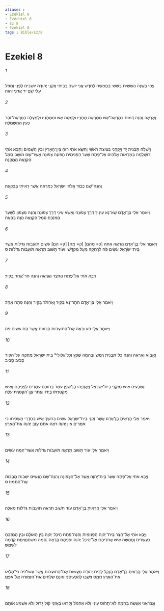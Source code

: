 ```yaml
---
aliases : 
- Ezekiel 8
- Ézéchiel 8
- Ez 8
- Ezekiel 8
tags : Bible/Ez/8
---
```


# Ezekiel 8

###### 1
וַיְהִי בַּשָּׁנָה הַשִּׁשִּׁית בַּשִּׁשִּׁי בַּחֲמִשָּׁה לַחֹדֶשׁ אֲנִי יֹושֵׁב בְּבֵיתִי וְזִקְנֵי יְהוּדָה יֹושְׁבִים לְפָנָי וַתִּפֹּל עָלַי שָׁם יַד אֲדֹנָי יְהֹוִה׃
###### 2
וָאֶרְאֶה וְהִנֵּה דְמוּת כְּמַרְאֵה־אֵשׁ מִמַּרְאֵה מָתְנָיו וּלְמַטָּה אֵשׁ וּמִמָּתְנָיו וּלְמַעְלָה כְּמַרְאֵה־זֹהַר כְּעֵין הַחַשְׁמַלָה׃
###### 3
וַיִּשְׁלַח תַּבְנִית יָד וַיִּקָּחֵנִי בְּצִיצִת רֹאשִׁי וַתִּשָּׂא אֹתִי רוּחַ בֵּין־הָאָרֶץ וּבֵין הַשָּׁמַיִם וַתָּבֵא אֹתִי יְרוּשָׁלְַמָה בְּמַרְאֹות אֱלֹהִים אֶל־פֶּתַח שַׁעַר הַפְּנִימִית הַפֹּונֶה צָפֹונָה אֲשֶׁר־שָׁם מֹושַׁב סֵמֶל הַקִּנְאָה הַמַּקְנֶה׃
###### 4
וְהִנֵּה־שָׁם כְּבֹוד אֱלֹהֵי יִשְׂרָאֵל כַּמַּרְאֶה אֲשֶׁר רָאִיתִי בַּבִּקְעָה׃
###### 5
וַיֹּאמֶר אֵלַי בֶּן־אָדָם שָׂא־נָא עֵינֶיךָ דֶּרֶךְ צָפֹונָה וָאֶשָּׂא עֵינַי דֶּרֶךְ צָפֹונָה וְהִנֵּה מִצָּפֹון לְשַׁעַר הַמִּזְבֵּחַ סֵמֶל הַקִּנְאָה הַזֶּה בַּבִּאָה׃
###### 6
וַיֹּאמֶר אֵלַי בֶּן־אָדָם הֲרֹאֶה אַתָּה [כ= מֵהֵם] [ק= מָה] [ק= הֵם] עֹשִׂים תֹּועֵבֹות גְּדֹלֹות אֲשֶׁר בֵּית־יִשְׂרָאֵל עֹשִׂים פֹּה לְרָחֳקָה מֵעַל מִקְדָּשִׁי וְעֹוד תָּשׁוּב תִּרְאֶה תֹּועֵבֹות גְּדֹלֹות׃ ס
###### 7
וַיָּבֵא אֹתִי אֶל־פֶּתַח הֶחָצֵר וָאֶרְאֶה וְהִנֵּה חֹר־אֶחָד בַּקִּיר׃
###### 8
וַיֹּאמֶר אֵלַי בֶּן־אָדָם חֲתָר־נָא בַקִּיר וָאֶחְתֹּר בַּקִּיר וְהִנֵּה פֶּתַח אֶחָד׃
###### 9
וַיֹּאמֶר אֵלָי בֹּא וּרְאֵה אֶת־הַתֹּועֵבֹות הָרָעֹות אֲשֶׁר הֵם עֹשִׂים פֹּה׃
###### 10
וָאָבֹוא וָאֶרְאֶה וְהִנֵּה כָל־תַּבְנִית רֶמֶשׂ וּבְהֵמָה שֶׁקֶץ וְכָל־גִּלּוּלֵי* בֵּית יִשְׂרָאֵל מְחֻקֶּה עַל־הַקִּיר סָבִיב סָבִיב׃
###### 11
וְשִׁבְעִים אִישׁ מִזִּקְנֵי בֵית־יִשְׂרָאֵל וְיַאֲזַנְיָהוּ בֶן־שָׁפָן עֹמֵד בְּתֹוכָם עֹמְדִים לִפְנֵיהֶם וְאִישׁ מִקְטַרְתֹּו בְּיָדֹו וַעֲתַר עֲןַן־הַקְּטֹרֶת עֹלֶה׃
###### 12
וַיֹּאמֶר אֵלַי הֲרָאִיתָ בֶן־אָדָם אֲשֶׁר זִקְנֵי בֵית־יִשְׂרָאֵל עֹשִׂים בַּחֹשֶׁךְ אִישׁ בְּחַדְרֵי מַשְׂכִּיתֹו כִּי אֹמְרִים אֵין יְהוָה רֹאֶה אֹתָנוּ עָזַב יְהוָה אֶת־הָאָרֶץ׃
###### 13
וַיֹּאמֶר אֵלָי עֹוד תָּשׁוּב תִּרְאֶה תֹּועֵבֹות גְּדֹלֹות אֲשֶׁר־הֵמָּה עֹשִׂים׃
###### 14
וַיָּבֵא אֹתִי אֶל־פֶּתַח שַׁעַר בֵּית־יְהוָה אֲשֶׁר אֶל־הַצָּפֹונָה וְהִנֵּה־שָׁם הַנָּשִׁים יֹשְׁבֹות מְבַכֹּות אֶת־הַתַּמּוּז׃ ס
###### 15
וַיֹּאמֶר אֵלַי הֲרָאִיתָ בֶן־אָדָם עֹוד תָּשׁוּב תִּרְאֶה תֹּועֵבֹות גְּדֹלֹות מֵאֵלֶּה׃
###### 16
וַיָּבֵא אֹתִי אֶל־חֲצַר בֵּית־יְהוָה הַפְּנִימִית וְהִנֵּה־פֶתַח הֵיכַל יְהוָה בֵּין הָאוּלָם וּבֵין הַמִּזְבֵּחַ כְּעֶשְׂרִים וַחֲמִשָּׁה אִישׁ אֲחֹרֵיהֶם אֶל־הֵיכַל יְהוָה וּפְנֵיהֶם קֵדְמָה וְהֵמָּה מִשְׁתַּחֲוִיתֶם קֵדְמָה לַשָּׁמֶשׁ׃
###### 17
וַיֹּאמֶר אֵלַי הֲרָאִיתָ בֶן־אָדָם הֲנָקֵל לְבֵית יְהוּדָה מֵעֲשֹׂות אֶת־הַתֹּועֵבֹות אֲשֶׁר עָשׂוּ־פֹה כִּי־מָלְאוּ אֶת־הָאָרֶץ חָמָס וַיָּשֻׁבוּ לְהַכְעִיסֵנִי וְהִנָּם שֹׁלְחִים אֶת־הַזְּמֹורָה אֶל־אַפָּם׃
###### 18
וְגַם־אֲנִי אֶעֱשֶׂה בְחֵמָה לֹא־תָחֹוס עֵינִי וְלֹא אֶחְמֹל וְקָרְאוּ בְאָזְנַי קֹול גָּדֹול וְלֹא אֶשְׁמַע אֹותָם׃
